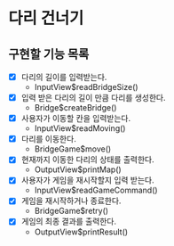 # 다리 건너기

## 구현할 기능 목록

- [x] 다리의 길이를 입력받는다.
  - InputView$readBridgeSize()
- [x] 입력 받은 다리의 길이 만큼 다리를 생성한다.
  - Bridge$createBridge()
- [x] 사용자가 이동할 칸을 입력받는다.
  - InputView$readMoving()
- [x] 다리를 이동한다.
  - BridgeGame$move()
- [x] 현재까지 이동한 다리의 상태를 출력한다.
  - OutputView$printMap()
- [x] 사용자가 게임을 재시작할지 입력 받는다.
  - InputView$readGameCommand()
- [x] 게임을 재시작하거나 종료한다.
  - BridgeGame$retry()
- [x] 게임의 최종 결과를 출력한다.
  - OutputView$printResult()
